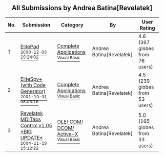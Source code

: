 ﻿<div align="center">

## All Submissions by Andrea Batina\[Revelatek\]

</div>

No.  | Submission | Category | By   | User Rating
---- | ---------- | -------- | ---- | -----------
1 | [ElitePad<br /><sup>2000-12-03 19:24:02</sup>](https://github.com/Planet-Source-Code/andrea-batina-revelatek-elitepad__1-13291) | [Complete Applications<br /><sup>Visual Basic</sup>](../ByCategory/complete-applications__1-27.md) | Andrea Batina\[Revelatek\] | 4.8 (367 globes from 76 users)
2 | [EliteSpy\+ \(with Code Generator\)<br /><sup>2001-10-31 08:06:16</sup>](https://github.com/Planet-Source-Code/andrea-batina-revelatek-elitespy-with-code-generator__1-28563) | [Complete Applications<br /><sup>Visual Basic</sup>](../ByCategory/complete-applications__1-27.md) | Andrea Batina\[Revelatek\] | 4.5 (239 globes from 53 users)
3 | [Revelatek MDITabs Control v1\.05 \*BIG UPDATE\*<br /><sup>2004-11-19 15:12:22</sup>](https://github.com/Planet-Source-Code/andrea-batina-revelatek-revelatek-mditabs-control-v1-05-big-update__1-57301) | [OLE/ COM/ DCOM/ Active\-X<br /><sup>Visual Basic</sup>](../ByCategory/ole-com-dcom-active-x__1-29.md) | Andrea Batina\[Revelatek\] | 5.0 (165 globes from 33 users)
